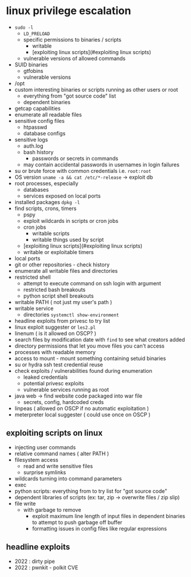 # linux privilege escalation
- `sudo -l`
  - `LD_PRELOAD`
  - specific permissions to binaries / scripts
    - writable
    - [exploiting linux scripts](#exploiting linux scripts)
  - vulnerable versions of allowed commands
- SUID binaries
  - gtfobins
  - vulnerable versions
- /opt
- custom interesting binaries or scripts running as other users or root
  - everything from "got source code" list
  - dependent binaries
- getcap capabilities
- enumerate all readable files
- sensitive config files
  - htpasswd
  - database configs
- sensitive logs
  - auth.log
  - bash history
    - passwords or secrets in commands
  - may contain accidental passwords in usernames in login failures
- su or brute force with common credentials i.e. `root:root`
- OS version `uname -a && cat /etc/*-release` -> exploit db
- root processes, especially
  - databases
  - services exposed on local ports
- installed packages `dpkg -l`
- find scripts, crons, timers
  - pspy
  - exploit wildcards in scripts or cron jobs
  - cron jobs
    - writable scripts
    - writable things used by script
  - [exploiting linux scripts](#exploiting linux scripts)
  - writable or exploitable timers
- local ports
- git or other repositories - check history
- enumerate all writable files and directories
- restricted shell
  - attempt to execute command on ssh login with argument
  - restricted bash breakouts
  - python script shell breakouts
- writable PATH ( not just my user's path )
- writable service
  - directories `systemctl show-environment`
- headline exploits from privesc to try list
- linux exploit suggester or `les2.pl`
- linenum ( is it allowed on OSCP? )
- search files by modification date with `find` to see what creators added
- directory permissions that let you move files you can't access
- processes with readable memory
- access to mount - mount something containing setuid binaries
- su or hydra ssh test credential reuse
- check exploits / vulnerabilities found during enumeration
  - leaked credentials
  - potential privesc exploits
  - vulnerable services running as root
- java web -> find website code packaged into war file
  - secrets, config, hardcoded creds
- linpeas ( allowed on OSCP if no automatic exploitation )
- meterpreter local suggester ( could use once on OSCP )

## exploiting scripts on linux
- injecting user commands
- relative command names ( alter PATH )
- filesystem access
  - read and write sensitive files
  - surprise symlinks
- wildcards turning into command parameters
- exec
- python scripts: everything from to try list for "got source code"
- dependent libraries of scripts (ex: tar, zip -> overwrite files / zip slip)
- file write
  - with garbage to remove
    - exploit maximum line length of input files in dependent binaries to attempt to push garbage off buffer
    - formatting issues in config files like regular expressions

## headline exploits
- 2022 : dirty pipe
- 2022 : pwnkit - polkit CVE

